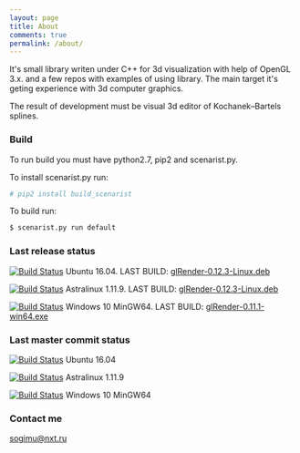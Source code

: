 ```yaml
---
layout: page
title: About
comments: true
permalink: /about/
---
```

It's small library writen under C++ for 3d visualization with help of OpenGL 3.x. and a few repos with examples of using library.
The main target it's geting experience with 3d computer graphics.

The result of development must be visual 3d editor of Kochanek–Bartels splines.

### Build
To run build you must have python2.7, pip2 and scenarist.py.

To install scenarist.py run:
```bash
# pip2 install build_scenarist
```
To build run:
```bash
$ scenarist.py run default
```

### Last release status

[![Build Status](http://sogimu.fvds.ru:8080/buildStatus/icon?job=glRender/Release/Linux/Ubuntu_16.04)](http://sogimu.fvds.ru:8080/job/glRender/job/Release/job/Linux/job/Ubuntu_16.04/) Ubuntu 16.04. LAST BUILD: [glRender-0.12.3-Linux.deb](http://sogimu.fvds.ru/glRender/ubuntu_16.04/glRender-0.12.3-Linux.deb)

[![Build Status](http://sogimu.fvds.ru:8080/buildStatus/icon?job=glRender/Release/Linux/Astralinux_1.11.9)](http://sogimu.fvds.ru:8080/job/glRender/job/Release/job/Linux/job/Astralinux_1.11.9/) Astralinux 1.11.9. LAST BUILD: [glRender-0.12.3-Linux.deb](http://sogimu.fvds.ru/glRender/astralinux-1.11.9/glRender-0.12.3-Linux.deb)

[![Build Status](http://sogimu.fvds.ru:8080/buildStatus/icon?job=glRender/Release/Windows/Windows_10_MinGW64)](http://sogimu.fvds.ru:8080/job/glRender/job/Release/job/Windows/job/Windows_10_MinGW64/) Windows 10 MinGW64. LAST BUILD: [glRender-0.11.1-win64.exe](http://sogimu.fvds.ru/glRender/Windows10_MSYS2_MINGW64/glRender-0.11.1-win64.exe)

### Last master commit status

[![Build Status](http://sogimu.fvds.ru:8080/buildStatus/icon?job=glRender/Master/Linux/Ubuntu_16.04)](http://sogimu.fvds.ru:8080/job/glRender/job/Master/job/Linux/job/Ubuntu_16.04/) Ubuntu 16.04

[![Build Status](http://sogimu.fvds.ru:8080/buildStatus/icon?job=glRender/Master/Linux/Astralinux_1.11.9)](http://sogimu.fvds.ru:8080/job/glRender/job/Master/job/Linux/job/Astralinux_1.11.9/) Astralinux 1.11.9

[![Build Status](http://sogimu.fvds.ru:8080/buildStatus/icon?job=glRender/Master/Windows/Windows_10_MinGW64)](http://sogimu.fvds.ru:8080/job/glRender/job/Master/job/Windows/job/Windows_10_MinGW64/) Windows 10 MinGW64

### Contact me

[sogimu@nxt.ru](mailto:sogimu@nxt.ru)
